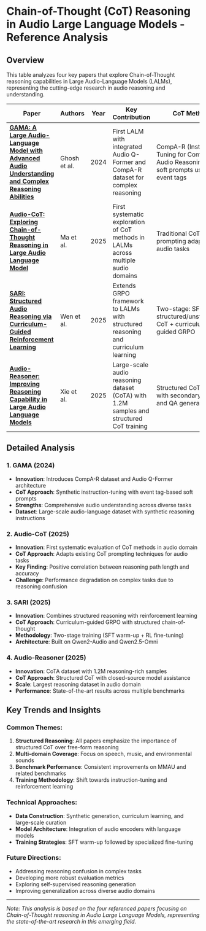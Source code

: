 # Chain-of-Thought (CoT) Reasoning in Audio Large Language Models - Reference Analysis

## Overview
This table analyzes four key papers that explore Chain-of-Thought reasoning capabilities in Large Audio-Language Models (LALMs), representing the cutting-edge research in audio reasoning and understanding.

| Paper | Authors | Year | Key Contribution | CoT Method | Audio Domains | Performance Gains | Limitations |
|-------|---------|------|------------------|------------|---------------|------------------|-------------|
| **[GAMA: A Large Audio-Language Model with Advanced Audio Understanding and Complex Reasoning Abilities](https://arxiv.org/abs/2406.11768)** | Ghosh et al. | 2024 | First LALM with integrated Audio Q-Former and CompA-R dataset for complex reasoning | CompA-R (Instruction-Tuning for Complex Audio Reasoning) with soft prompts using event tags | Non-speech sounds, non-verbal speech | 1%-84% improvement over existing LALMs | Limited to synthetic instruction-tuning data |
| **[Audio-CoT: Exploring Chain-of-Thought Reasoning in Large Audio Language Model](https://arxiv.org/abs/2501.07246)** | Ma et al. | 2025 | First systematic exploration of CoT methods in LALMs across multiple audio domains | Traditional CoT prompting adapted for audio tasks | Sound, music, speech | Significant improvement on easy/medium tasks | CoT confuses model on hard tasks; reasoning chains can reduce accuracy |
| **[SARI: Structured Audio Reasoning via Curriculum-Guided Reinforcement Learning](https://arxiv.org/abs/2504.15900)** | Wen et al. | 2025 | Extends GRPO framework to LALMs with structured reasoning and curriculum learning | Two-stage: SFT on structured/unstructured CoT + curriculum-guided GRPO | Multiple-choice audio reasoning | 16.35% improvement over Qwen2-Audio-7B; 67.08% on MMAU test-mini | Requires extensive curriculum design and RL training |
| **[Audio-Reasoner: Improving Reasoning Capability in Large Audio Language Models](https://arxiv.org/abs/2503.02318)** | Xie et al. | 2025 | Large-scale audio reasoning dataset (CoTA) with 1.2M samples and structured CoT training | Structured CoT process with secondary labeling and QA generation | Diverse multi-task audio scenarios | +25.42% on MMAU-mini, +14.57%/+10.13% on AIR-Bench, +8.01% on MELD | Dependency on closed-source models for labeling |

## Detailed Analysis

### 1. **GAMA (2024)**
- **Innovation**: Introduces CompA-R dataset and Audio Q-Former architecture
- **CoT Approach**: Synthetic instruction-tuning with event tag-based soft prompts
- **Strengths**: Comprehensive audio understanding across diverse tasks
- **Dataset**: Large-scale audio-language dataset with synthetic reasoning instructions

### 2. **Audio-CoT (2025)**
- **Innovation**: First systematic evaluation of CoT methods in audio domain
- **CoT Approach**: Adapts existing CoT prompting techniques for audio tasks
- **Key Finding**: Positive correlation between reasoning path length and accuracy
- **Challenge**: Performance degradation on complex tasks due to reasoning confusion

### 3. **SARI (2025)**
- **Innovation**: Combines structured reasoning with reinforcement learning
- **CoT Approach**: Curriculum-guided GRPO with structured chain-of-thought
- **Methodology**: Two-stage training (SFT warm-up + RL fine-tuning)
- **Architecture**: Built on Qwen2-Audio and Qwen2.5-Omni

### 4. **Audio-Reasoner (2025)**
- **Innovation**: CoTA dataset with 1.2M reasoning-rich samples
- **CoT Approach**: Structured CoT with closed-source model assistance
- **Scale**: Largest reasoning dataset in audio domain
- **Performance**: State-of-the-art results across multiple benchmarks

## Key Trends and Insights

### Common Themes:
1. **Structured Reasoning**: All papers emphasize the importance of structured CoT over free-form reasoning
2. **Multi-domain Coverage**: Focus on speech, music, and environmental sounds
3. **Benchmark Performance**: Consistent improvements on MMAU and related benchmarks
4. **Training Methodology**: Shift towards instruction-tuning and reinforcement learning

### Technical Approaches:
- **Data Construction**: Synthetic generation, curriculum learning, and large-scale curation
- **Model Architecture**: Integration of audio encoders with language models
- **Training Strategies**: SFT warm-up followed by specialized fine-tuning

### Future Directions:
- Addressing reasoning confusion in complex tasks
- Developing more robust evaluation metrics
- Exploring self-supervised reasoning generation
- Improving generalization across diverse audio domains

---

*Note: This analysis is based on the four referenced papers focusing on Chain-of-Thought reasoning in Audio Large Language Models, representing the state-of-the-art research in this emerging field.*